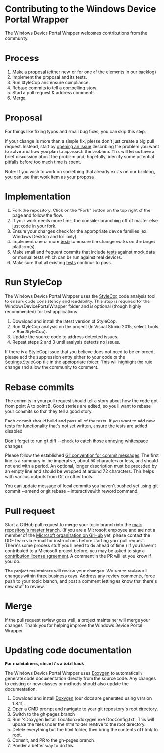 # Contributing to the Windows Device Portal Wrapper

The Windows Device Portal Wrapper welcomes contributions from the community.

# Process

1. [Make a proposal](https://github.com/Microsoft/WindowsDevicePortalWrapper/issues) (either new, or for one of the elements in our backlog)
2. Implement the proposal and its tests.
3. Run StyleCop and ensure compliance.
4. Rebase commits to tell a compelling story.
5. Start a pull request & address comments.
6. Merge.

# Proposal

For things like fixing typos and small bug fixes, you can skip this step.

If your change is more than a simple fix, please don't just create a big pull request. 
Instead, start by [opening an issue](https://github.com/Microsoft/WindowsDevicePortalWrapper/issues) describing the problem you want to solve and how you plan to approach the problem. This will let us have a brief discussion about the problem and, hopefully, identify some potential pitfalls before too much time is spent.

Note:  If you wish to work on something that already exists on our backlog, you can use that work item as your proposal.  

# Implementation

1. Fork the repository. Click on the "Fork" button on the top right of the page and follow the flow.
2. If your work needs more time, the consider branching off of master else just code in your fork.
3. Ensure your changes check for the appropriate device families (ex: Windows Desktop and IoT only).
4. Implement one or more [tests](https://github.com/Microsoft/WindowsDevicePortalWrapper/blob/master/Testing.md) to ensure the change works on the target platform(s).
5. Make small and frequent commits that include [tests](https://github.com/Microsoft/WindowsDevicePortalWrapper/blob/master/Testing.md) against mock data or manual tests which can be run against real devices.
6. Make sure that all existing [tests](https://github.com/Microsoft/WindowsDevicePortalWrapper/blob/master/Testing.md) continue to pass.

# Run StyleCop

The Windows Device Portal Wrapper uses the [StyleCop](http://stylecop.codeplex.com) code analysis tool to ensure code consistency and readability. This step is required for the WindowsDevicePortalWrapper folder and is optional (though highly recommended) for test applications.

1. Download and install the latest version of StyleCop.
2. Run StyleCop analysis on the project (In Visual Studio 2015, select Tools > Run StyleCop).
3. Update the source code to address detected issues.
4. Repeat steps 2 and 3 until analysis detects no issues.

If there is a StyleCop issue that you believe does not need to be enforced, please add the suppression entry either to your code or the Settings.StyleCop file in the appropriate folder. This will highlight the rule change and allow the community to comment.

# Rebase commits

The commits in your pull request should tell a story about how the code got from point A to point B. 
Good stories are edited, so you'll want to rebase your commits so that they tell a good story.

Each commit should build and pass all of the tests. 
If you want to add new tests for functionality that's not yet written, ensure the tests are added disabled.

Don't forget to run git diff --check to catch those annoying whitespace changes.
 
Please follow the established [Git convention for commit messages](https://www.git-scm.com/book/en/v2/Distributed-Git-Contributing-to-a-Project#Commit-Guidelines). 
The first line is a summary in the imperative, about 50 characters or less, and should not end with a period. 
An optional, longer description must be preceded by an empty line and should be wrapped at around 72 characters. 
This helps with various outputs from Git or other tools.

You can update message of local commits you haven't pushed yet using git commit --amend or git rebase --interactivewith reword command.

# Pull request

Start a GitHub pull request to merge your topic branch into the [main repository's master branch](https://github.com/Microsoft/WindowsDevicePortalWrapper/tree/master). 
(If you are a Microsoft employee and are not a member of the [Microsoft organization on GitHub](https://github.com/Microsoft) yet, please contact the DDE team via e-mail for instructions before starting your pull request. There's some process stuff you'll need to do ahead of time.)
If you haven't contributed to a Microsoft project before, you may be asked to sign a [contribution license agreement](https://cla.microsoft.com/). 
A comment in the PR will let you know if you do.

The project maintainers will review your changes. We aim to review all changes within three business days.
Address any review comments, force push to your topic branch, and post a comment letting us know that there's new stuff to review.

# Merge

If the pull request review goes well, a project maintainer will merge your changes. Thank you for helping improve the Windows Device Portal Wrapper!


# Updating code documentation

**For maintainers, since it's a total hack**

The Windows Device Portal Wrapper uses [Doxygen](http://www.stack.nl/~dimitri/doxygen/download.html) to automatically generate code documentation directly from the source code. Any changes to existing or new classes or methods should also update the documentation.

1. Download and install [Doxygen](http://www.stack.nl/~dimitri/doxygen/download.html) (our docs are generated using version 1.8.11).
2. Open a CMD prompt and navigate to your git repository's root directory.
3. Switch to the gh-pages branch
4. Run '\<Doxygen Install Location\>\\doxygen.exe DocConfig.txt'. This will update the files under the html folder relative to the root directory.
5. Delete everything but the html folder, then bring the contents of html/ to root.
6. Commit, and PR to the gh-pages branch. 
7. Ponder a better way to do this.  
